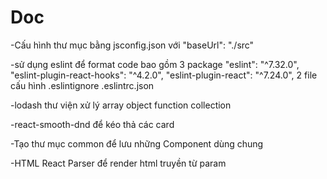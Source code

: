# Doc

-Cấu hình thư mục bằng jsconfig.json
    với "baseUrl": "./src" 


-sử dụng eslint để format code bao gồm 3 package
    "eslint": "^7.32.0",
    "eslint-plugin-react-hooks": "^4.2.0",
    "eslint-plugin-react": "^7.24.0",
2 file cấu hình 
    .eslintignore
    .eslintrc.json

-lodash thư viện xử lý array object function collection

-react-smooth-dnd để kéo thả các card

-Tạo thư mục common để lưu những Component dùng chung

-HTML React Parser để render html truyền từ param

